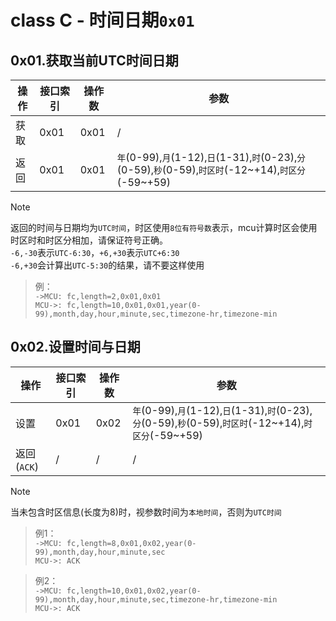# class C - 时间日期`0x01`

## 0x01.获取当前UTC时间日期

| 操作 | 接口索引 | 操作数  | 参数   |
| ---- | ---- | ---- | ---- |
| 获取 | 0x01 | 0x01 | /  |
| 返回 | 0x01 | 0x01 | `年`(0-99),`月`(1-12),`日`(1-31),`时`(0-23),`分`(0-59),`秒`(0-59),`时区时`(-12~+14),`时区分`(-59~+59) |

> [!NOTE]
> 返回的时间与日期均为`UTC时间`，时区使用`8位有符号数`表示，mcu计算时区会使用时区时和时区分相加，请保证符号正确。  
> `-6,-30`表示`UTC-6:30`，`+6,+30`表示`UTC+6:30`  
> `-6,+30`会计算出`UTC-5:30`的结果，请不要这样使用  

> 例：  
> `->MCU: fc,length=2,0x01,0x01`  
> `MCU->: fc,length=10,0x01,0x01,year(0-99),month,day,hour,minute,sec,timezone-hr,timezone-min`  


## 0x02.设置时间与日期

| 操作 | 接口索引 | 操作数  | 参数   |
| ---- | ---- | ---- | ---- |
| 设置 | 0x01 | 0x02 | `年`(0-99),`月`(1-12),`日`(1-31),`时`(0-23),`分`(0-59),`秒`(0-59),`时区时`(-12~+14),`时区分`(-59~+59) |
| 返回(`ACK`) | / | / | / |

> [!NOTE]
> 当未包含时区信息(长度为8)时，视参数时间为`本地时间`，否则为`UTC时间`

> 例1：  
> `->MCU: fc,length=8,0x01,0x02,year(0-99),month,day,hour,minute,sec`  
> `MCU->: ACK`  

> 例2：  
> `->MCU: fc,length=10,0x01,0x02,year(0-99),month,day,hour,minute,sec,timezone-hr,timezone-min`  
> `MCU->: ACK`
